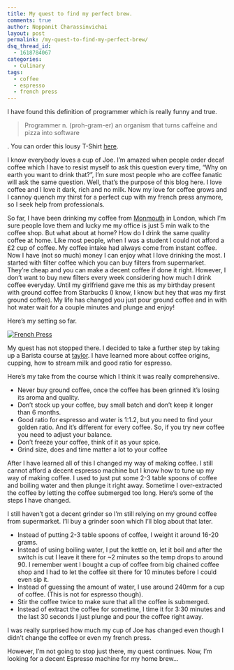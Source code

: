 ```yaml
---
title: My quest to find my perfect brew.
comments: true
author: Noppanit Charassinvichai
layout: post
permalink: /my-quest-to-find-my-perfect-brew/
dsq_thread_id:
  - 1618784067
categories:
  - Culinary
tags:
  - coffee
  - espresso
  - french press
---
```

I have found this definition of programmer which is really funny and true. 

> Programmer n. (proh-gram-er) an organism that turns caffeine and pizza into software

. You can order this lousy T-Shirt [here][1].

I know everybody loves a cup of Joe. I&#8217;m amazed when people order decaf coffee which I have to resist myself to ask this question every time, &#8220;Why on earth you want to drink that?&#8221;, I&#8217;m sure most people who are coffee fanatic will ask the same question. Well, that&#8217;s the purpose of this blog here. I love coffee and I love it dark, rich and no milk. Now my love for coffee grows and I cannoy quench my thirst for a perfect cup with my french press anymore, so I seek help from professionals. 

So far, I have been drinking my coffee from [Monmouth][2] in London, which I&#8217;m sure people love them and lucky me my office is just 5 min walk to the coffee shop. But what about at home? How do I drink the same quality coffee at home. Like most people, when I was a student I could not afford a £2 cup of coffee. My coffee intake had always come from instant coffee. Now I have (not so much) money I can enjoy what I love drinking the most. I started with filter coffee which you can buy filters from supermarket. They&#8217;re cheap and you can make a decent coffee if done it right. However, I don&#8217;t want to buy new filters every week considering how much I drink coffee everyday. Until my girlfriend gave me this as my birthday present with ground coffee from Starbucks (I know, I know but hey that was my first ground coffee). My life has changed you just pour ground coffee and in with hot water wait for a couple minutes and plunge and enjoy!

Here&#8217;s my setting so far. 

[<img src="http://www.noppanit.com/wp-content/uploads/2013/08/French-Press-5.jpg" alt="French Press" class="aligncenter size-full wp-image-1142 cool_border" />][3]

My quest has not stopped there. I decided to take a further step by taking up a Barista course at [taylor][4]. I have learned more about coffee origins, cupping, how to stream milk and good ratio for espresso. 

Here&#8217;s my take from the course which I think it was really comprehensive. 

  * Never buy ground coffee, once the coffee has been grinned it&#8217;s losing its aroma and quality. 
  * Don&#8217;t stock up your coffee, buy small batch and don&#8217;t keep it longer than 6 months.
  * Good ratio for espresso and water is 1:1.2, but you need to find your golden ratio. And it&#8217;s different for every coffee. So, if you try new coffee you need to adjust your balance.
  * Don&#8217;t freeze your coffee, think of it as your spice.
  * Grind size, does and time matter a lot to your coffee

After I have learned all of this I changed my way of making coffee. I still cannot afford a decent espresso machine but I know how to tune up my way of making coffee. I used to just put some 2-3 table spoons of coffee and boiling water and then plunge it right away. Sometime I over-extracted the coffee by letting the coffee submerged too long. Here&#8217;s some of the steps I have changed. 

I still haven&#8217;t got a decent grinder so I&#8217;m still relying on my ground coffee from supermarket. I&#8217;ll buy a grinder soon which I&#8217;ll blog about that later.

  * Instead of putting 2-3 table spoons of coffee, I weight it around 16-20 grams.
  * Instead of using boiling water, I put the kettle on, let it boil and after the switch is cut I leave it there for ~2 minutes so the temp drops to around 90. I remember went I bought a cup of coffee from big chained coffee shop and I had to let the coffee sit there for 10 minutes before I could even sip it.
  * Instead of guessing the amount of water, I use around 240mm for a cup of coffee. (This is not for espresso though).
  * Stir the coffee twice to make sure that all the coffee is submerged.
  * Instead of extract the coffee for sometime, I time it for 3:30 minutes and the last 30 seconds I just plunge and pour the coffee right away.

I was really surprised how much my cup of Joe has changed even though I didn&#8217;t change the coffee or even my french press.

However, I&#8217;m not going to stop just there, my quest continues. Now, I&#8217;m looking for a decent Espresso machine for my home brew&#8230;

 [1]: http://www.zazzle.com/programmer_definition_t_shirt-235878094715752076
 [2]: http://www.monmouthcoffee.co.uk/ "monmouth coffee"
 [3]: http://www.noppanit.com/wp-content/uploads/2013/08/French-Press-5.jpg
 [4]: http://www.taylor-st.com/home-barista-course "TAylor"